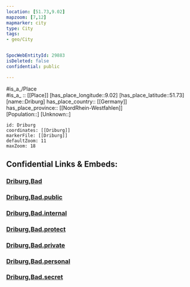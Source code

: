 ```yaml
---
location: [51.73,9.02] 
mapzoom: [7,12] 
mapmarker: city 
type: City
tags:
- geo/City


SpocWebEntityId: 29883
isDeleted: false
confidential: public

---
```

#is_a_/Place  
#is_a_ :: [[Place]] 
[has_place_longitude::9.02] 
[has_place_latitude::51.73] 
[name::Driburg] 
has_place_country:: [[Germany]]  
has_place_province:: [[NordRhein-Westfahlen]]  
[Population::] 
[Unknown::] 


```leaflet
id: Driburg
coordinates: [[Driburg]] 
markerFile: [[Driburg]] 
defaultZoom: 11 
maxZoom: 18
```


## Confidential Links & Embeds: 

### [Driburg,Bad](/_Standards/Earth/Continent/Europe/Europe~Central/Germany/Germany~West/Nordrhein-Westfalen/counties~NW/Höxter/cities~Höxter/Driburg,Bad/Driburg,Bad.md) 

### [Driburg,Bad.public](/_public/Earth/Continent/Europe/Europe~Central/Germany/Germany~West/Nordrhein-Westfalen/counties~NW/Höxter/cities~Höxter/Driburg,Bad/Driburg,Bad.public.md) 

### [Driburg,Bad.internal](/_internal/Earth/Continent/Europe/Europe~Central/Germany/Germany~West/Nordrhein-Westfalen/counties~NW/Höxter/cities~Höxter/Driburg,Bad/Driburg,Bad.internal.md) 

### [Driburg,Bad.protect](/_protect/Earth/Continent/Europe/Europe~Central/Germany/Germany~West/Nordrhein-Westfalen/counties~NW/Höxter/cities~Höxter/Driburg,Bad/Driburg,Bad.protect.md) 

### [Driburg,Bad.private](/_private/Earth/Continent/Europe/Europe~Central/Germany/Germany~West/Nordrhein-Westfalen/counties~NW/Höxter/cities~Höxter/Driburg,Bad/Driburg,Bad.private.md) 

### [Driburg,Bad.personal](/_personal/Earth/Continent/Europe/Europe~Central/Germany/Germany~West/Nordrhein-Westfalen/counties~NW/Höxter/cities~Höxter/Driburg,Bad/Driburg,Bad.personal.md) 

### [Driburg,Bad.secret](/_secret/Earth/Continent/Europe/Europe~Central/Germany/Germany~West/Nordrhein-Westfalen/counties~NW/Höxter/cities~Höxter/Driburg,Bad/Driburg,Bad.secret.md)

